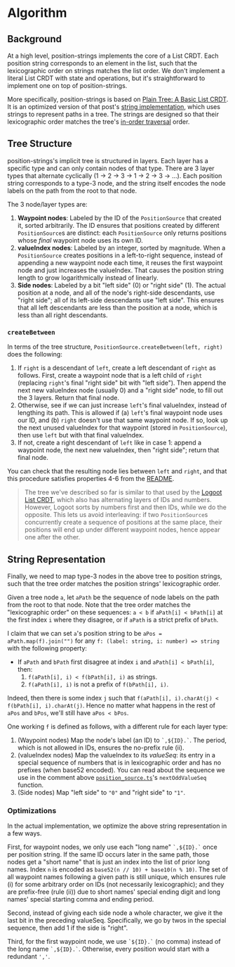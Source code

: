 # Algorithm

## Background

At a high level, position-strings implements the core of a List CRDT. Each position string corresponds to an element in the list, such that the lexicographic order on strings matches the list order. We don't implement a literal List CRDT with state and operations, but it's straightforward to implement one on top of position-strings.

More specifically, position-strings is based on [Plain Tree: A Basic List CRDT](https://mattweidner.com/2022/10/21/basic-list-crdt.html#a-basic-uniquely-dense-total-order). It is an optimized version of that post's [string implementation](https://mattweidner.com/2022/10/21/basic-list-crdt.html#intro-string-implementation), which uses strings to represent paths in a tree. The strings are designed so that their lexicographic order matches the tree's [in-order traversal](https://en.wikipedia.org/wiki/Tree_traversal#In-order,_LNR) order.

## Tree Structure

position-strings's implicit tree is structured in layers. Each layer has a specific type and can only contain nodes of that type. There are 3 layer types that alternate cyclically (1 -> 2 -> 3 -> 1 -> 2 -> 3 -> ...). Each position string corresponds to a type-3 node, and the string itself encodes the node labels on the path from the root to that node.

The 3 node/layer types are:

1. **Waypoint nodes**: Labeled by the ID of the `PositionSource` that created it, sorted arbitrarily. The ID ensures that positions created by different `PositionSource`s are distinct: each `PositionSource` only returns positions whose _final_ waypoint node uses its own ID.
2. **valueIndex nodes**: Labeled by an integer, sorted by magnitude. When a `PositionSource` creates positions in a left-to-right sequence, instead of appending a new waypoint node each time, it reuses the first waypoint node and just increases the valueIndex. That causes the position string length to grow logarithmically instead of linearly.
3. **Side nodes**: Labeled by a bit "left side" (0) or "right side" (1). The actual position at a node, and all of the node's right-side descendants, use "right side"; all of its left-side descendants use "left side". This ensures that all left descendants are less than the position at a node, which is less than all right descendants.

### `createBetween`

In terms of the tree structure, `PositionSource.createBetween(left, right)` does the following:

1. If `right` is a descendant of `left`, create a left descendant of `right` as follows. First, create a waypoint node that is a left child of `right` (replacing `right`'s final "right side" bit with "left side"). Then append the next new valueIndex node (usually 0) and a "right side" node, to fill out the 3 layers. Return that final node.
2. Otherwise, see if we can just increase `left`'s final valueIndex, instead of lengthing its path. This is allowed if (a) `left`'s final waypoint node uses our ID, and (b) `right` doesn't use that same waypoint node. If so, look up the next unused valueIndex for that waypoint (stored in `PositionSource`), then use `left` but with that final valueIndex.
3. If not, create a right descendant of `left` like in case 1: append a waypoint node, the next new valueIndex, then "right side"; return that final node.

You can check that the resulting node lies between `left` and `right`, and that this procedure satisfies properties 4-6 from the [README](./README.md).

> The tree we've described so far is similar to that used by the [Logoot List CRDT](https://doi.org/10.1109/ICDCS.2009.75), which also has alternating layers of IDs and numbers. However, Logoot sorts by numbers first and then IDs, while we do the opposite. This lets us avoid interleaving: if two `PositionSource`s concurrently create a sequence of positions at the same place, their positions will end up under different waypoint nodes, hence appear one after the other.

## String Representation

Finally, we need to map type-3 nodes in the above tree to position strings, such that the tree order matches the position strings' lexicographic order.

Given a tree node `a`, let `aPath` be the sequence of node labels on the path from the root to that node. Note that the tree order matches the "lexicographic order" on these sequences: `a < b` if `aPath[i] < bPath[i]` at the first index `i` where they disagree, or if `aPath` is a strict prefix of `bPath`.

I claim that we can set `a`'s position string to be `aPos = aPath.map(f).join("")` for any `f: (label: string, i: number) => string` with the following property:

- If `aPath` and `bPath` first disagree at index `i` and `aPath[i] < bPath[i]`, then:
  1. `f(aPath[i], i) < f(bPath[i], i)` as strings.
  2. `f(aPath[i], i)` is not a prefix of `f(bPath[i], i)`.

Indeed, then there is some index `j` such that `f(aPath[i], i).charAt(j) < f(bPath[i], i).charAt(j)`. Hence no matter what happens in the rest of `aPos` and `bPos`, we'll still have `aPos < bPos`.

One working `f` is defined as follows, with a different rule for each layer type:

1. (Waypoint nodes) Map the node's label (an ID) to `` `,${ID}.` ``. The period, which is not allowed in IDs, ensures the no-prefix rule (ii).
2. (valueIndex nodes) Map the valueIndex to its _valueSeq_: its entry in a special sequence of numbers that is in lexicographic order and has no prefixes (when base52 encoded). You can read about the sequence we use in the comment above [`position_source.ts`](./src/position_source.ts)'s `nextOddValueSeq` function.
3. (Side nodes) Map "left side" to `"0"` and "right side" to `"1"`.

### Optimizations

In the actual implementation, we optimize the above string representation in a few ways.

First, for waypoint nodes, we only use each "long name" `` `,${ID}.` `` once per position string. If the same ID occurs later in the same path, those nodes get a "short name" that is just an index into the list of prior long names. Index `n` is encoded as `base52(n // 10) + base10(n % 10)`. The set of all waypoint names following a given path is still unique, which ensures rule (i) for some arbitrary order on IDs (not necessarily lexicographic); and they are prefix-free (rule (ii)) due to short names' special ending digit and long names' special starting comma and ending period.

Second, instead of giving each side node a whole character, we give it the last bit in the preceding valueSeq. Specifically, we go by twos in the special sequence, then add 1 if the side is "right".

Third, for the first waypoint node, we use `` `${ID}.` `` (no comma) instead of the long name `` `,${ID}.` ``. Otherwise, every position would start with a redundant `','`.
